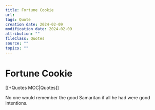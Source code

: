 ```yaml
---
title: Fortune Cookie
url: 
tags: Quote
creation date: 2024-02-09
modification date: 2024-02-09
attribution: ""
fileClass: Quotes
source: ""
topics: ""
---
```


# Fortune Cookie

[[+Quotes MOC|Quotes]]

No one would remember the good Samaritan if all he had were good intentions.
